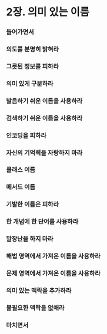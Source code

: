 # 2장. 의미 있는 이름

### 들어가면서

### 의도를 분명히 밝혀라

### 그릇된 정보를 피하라

### 의미 있게 구분하라

### 발음하기 쉬운 이름을 사용하라

### 검색하기 쉬운 이름을 사용하라

### 인코딩을 피하라

### 자신의 기억력을 자랑하지 마라

### 클래스 이름

### 메서드 이름

### 기발한 이름은 피하라

### 한 개념에 한 단어를 사용하라

### 말장난을 하지 마라

### 해법 영역에서 가져온 이름을 사용하라

### 문제 영역에서 가져온 이름을 사용하라

### 의미 있는 맥락을 추가하라

### 불필요한 맥락을 없애라

### 마치면서
